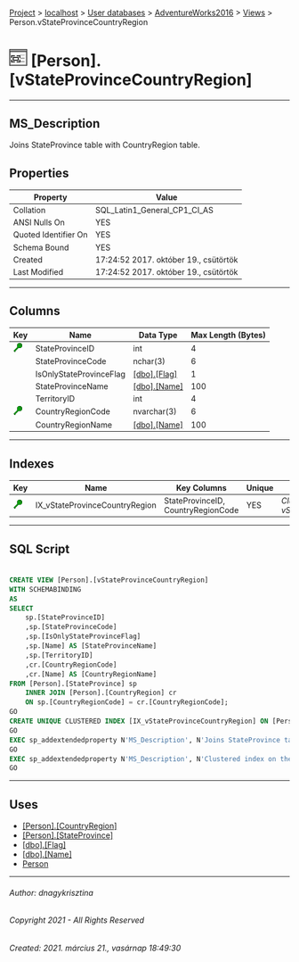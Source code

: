 #### 

[Project](../../../../index.md) > [localhost](../../../index.md) > [User databases](../../index.md) > [AdventureWorks2016](../index.md) > [Views](Views.md) > Person.vStateProvinceCountryRegion

# ![Views](../../../../Images/View32.png) [Person].[vStateProvinceCountryRegion]

---

## <a name="#description"></a>MS_Description

Joins StateProvince table with CountryRegion table.

## <a name="#properties"></a>Properties

| Property | Value |
|---|---|
| Collation | SQL_Latin1_General_CP1_CI_AS |
| ANSI Nulls On | YES |
| Quoted Identifier On | YES |
| Schema Bound | YES |
| Created | 17:24:52 2017. október 19., csütörtök |
| Last Modified | 17:24:52 2017. október 19., csütörtök |


---

## <a name="#columns"></a>Columns

| Key | Name | Data Type | Max Length (Bytes) |
|---|---|---|---|
| [![Cluster Key IX_vStateProvinceCountryRegion: StateProvinceID\CountryRegionCode](../../../../Images/cluster.png)](#indexes) | StateProvinceID | int | 4 |
|  | StateProvinceCode | nchar(3) | 6 |
|  | IsOnlyStateProvinceFlag | [[dbo].[Flag]](../Programmability/Types/User-Defined_Data_Types/Flag.md) | 1 |
|  | StateProvinceName | [[dbo].[Name]](../Programmability/Types/User-Defined_Data_Types/Name.md) | 100 |
|  | TerritoryID | int | 4 |
| [![Cluster Key IX_vStateProvinceCountryRegion: StateProvinceID\CountryRegionCode](../../../../Images/cluster.png)](#indexes) | CountryRegionCode | nvarchar(3) | 6 |
|  | CountryRegionName | [[dbo].[Name]](../Programmability/Types/User-Defined_Data_Types/Name.md) | 100 |


---

## <a name="#indexes"></a>Indexes

| Key | Name | Key Columns | Unique | Description |
|---|---|---|---|---|
| [![Cluster Key IX_vStateProvinceCountryRegion: StateProvinceID\CountryRegionCode](../../../../Images/cluster.png)](#indexes) | IX_vStateProvinceCountryRegion | StateProvinceID, CountryRegionCode | YES | _Clustered index on the view vStateProvinceCountryRegion._ |


---

## <a name="#sqlscript"></a>SQL Script

```sql

CREATE VIEW [Person].[vStateProvinceCountryRegion] 
WITH SCHEMABINDING 
AS 
SELECT 
    sp.[StateProvinceID] 
    ,sp.[StateProvinceCode] 
    ,sp.[IsOnlyStateProvinceFlag] 
    ,sp.[Name] AS [StateProvinceName] 
    ,sp.[TerritoryID] 
    ,cr.[CountryRegionCode] 
    ,cr.[Name] AS [CountryRegionName]
FROM [Person].[StateProvince] sp 
    INNER JOIN [Person].[CountryRegion] cr 
    ON sp.[CountryRegionCode] = cr.[CountryRegionCode];
GO
CREATE UNIQUE CLUSTERED INDEX [IX_vStateProvinceCountryRegion] ON [Person].[vStateProvinceCountryRegion] ([StateProvinceID], [CountryRegionCode]) ON [PRIMARY]
GO
EXEC sp_addextendedproperty N'MS_Description', N'Joins StateProvince table with CountryRegion table.', 'SCHEMA', N'Person', 'VIEW', N'vStateProvinceCountryRegion', NULL, NULL
GO
EXEC sp_addextendedproperty N'MS_Description', N'Clustered index on the view vStateProvinceCountryRegion.', 'SCHEMA', N'Person', 'VIEW', N'vStateProvinceCountryRegion', 'INDEX', N'IX_vStateProvinceCountryRegion'
GO

```


---

## <a name="#uses"></a>Uses

* [[Person].[CountryRegion]](../Tables/CountryRegion.md)
* [[Person].[StateProvince]](../Tables/StateProvince.md)
* [[dbo].[Flag]](../Programmability/Types/User-Defined_Data_Types/Flag.md)
* [[dbo].[Name]](../Programmability/Types/User-Defined_Data_Types/Name.md)
* [Person](../Security/Schemas/Person.md)


---

###### Author:  dnagykrisztina

###### Copyright 2021 - All Rights Reserved

###### Created: 2021. március 21., vasárnap 18:49:30

